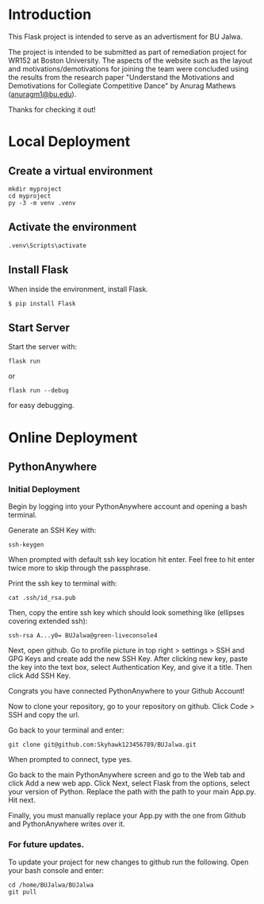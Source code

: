 # Introduction

This Flask project is intended to serve as an advertisment for BU Jalwa.

The project is intended to be submitted as part of remediation project for WR152 at Boston University. The aspects of the website such as the layout and motivations/demotivations for joining the team were concluded using the results from the research paper "Understand the Motivations and Demotivations for Collegiate Competitive Dance" by Anurag Mathews (anuragm1@bu.edu).

Thanks for checking it out!

# Local Deployment
## Create a virtual environment
```
mkdir myproject
cd myproject
py -3 -m venv .venv
```

## Activate the environment
```
.venv\Scripts\activate
```

## Install Flask
When inside the environment, install Flask.

```
$ pip install Flask
```

## Start Server
Start the server with:
```
flask run
```
or
```
flask run --debug
```
for easy debugging.

# Online Deployment
## PythonAnywhere

### Initial Deployment
Begin by logging into your PythonAnywhere account and opening a bash terminal.

Generate an SSH Key with:
```
ssh-keygen
```
When prompted with default ssh key location hit enter.
Feel free to hit enter twice more to skip through the passphrase.

Print the ssh key to terminal with:
```
cat .ssh/id_rsa.pub
```
Then, copy the entire ssh key which should look something like (ellipses covering extended ssh):
```
ssh-rsa A...y0= BUJalwa@green-liveconsole4
```
Next, open github.
Go to profile picture in top right > settings > SSH and GPG Keys and create add the new SSH Key.
After clicking new key, paste the key into the text box, select Authentication Key, and give it a title.
Then click Add SSH Key.

Congrats you have connected PythonAnywhere to your Github Account!

Now to clone your repository, go to your repository on github. Click Code > SSH and copy the url.

Go back to your terminal and enter:
```
git clone git@github.com:Skyhawk123456789/BUJalwa.git
```
When prompted to connect, type yes.

Go back to the main PythonAnywhere screen and go to the Web tab and click Add a new web app.
Click Next, select Flask from the options, select your version of Python.
Replace the path with the path to your main App.py. Hit next.

Finally, you must manually replace your App.py with the one from Github and PythonAnywhere writes over it.

### For future updates.
To update your project for new changes to github run the following.
Open your bash console and enter:
```
cd /home/BUJalwa/BUJalwa
git pull
```
